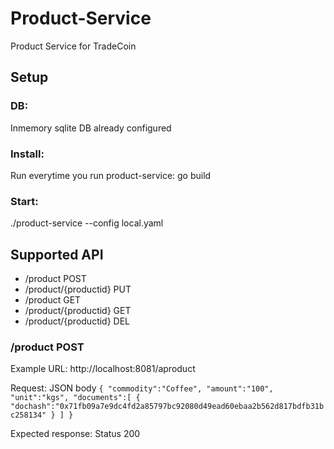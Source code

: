 # Product-Service
Product Service for TradeCoin

## Setup
### DB:
Inmemory sqlite DB already configured
### Install: 
Run everytime you run product-service:
go build
### Start: 
./product-service --config local.yaml

## Supported API
 - /product POST
 - /product/{productid} PUT
 - /product GET
 - /product/{productid} GET
 - /product/{productid} DEL
 
### /product POST

Example URL: http://localhost:8081/aproduct

Request: JSON body
          ```
          {
                "commodity":"Coffee",
                "amount":"100",
                "unit":"kgs",
                "documents":[
                    {
                        "dochash":"0x71fb09a7e9dc4fd2a85797bc92080d49ead60ebaa2b562d817bdfb31bc258134"
                    }
                ]
            }
          ```
          
Expected response: Status 200